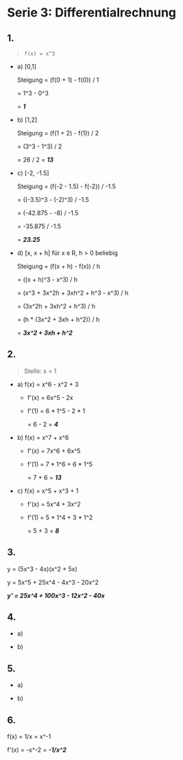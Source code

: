 # Serie 3: Differentialrechnung

## 1.

> `f(x) = x^3`

- a) [0,1]

  Steigung = (f(0 + 1) - f(0)) / 1

  = 1^3 - 0^3

  = ***1***

- b) [1,2]

  Steigung = (f(1 + 2) - f(1)) / 2

  = (3^3 - 1^3) / 2

  = 26 / 2 = ***13***

- c) [-2, -1.5]

  Steigung = (f(-2 - 1.5) - f(-2)) / -1.5

  = ((-3.5)^3 - (-2)^3) / -1.5

  = (-42.875 - -8) / -1.5

  = -35.875 / -1.5

  = ***23.25***

- d) [x, x + h] für x e R, h > 0 beliebig

  Steigung = (f(x + h) - f(x)) / h

  = ((x + h)^3 - x^3) / h

  = (x^3 + 3x^2h + 3xh^2 + h^3 - x^3) / h

  = (3x^2h + 3xh^2 + h^3) / h

  = (h * (3x^2 + 3xh + h^2)) / h

  = ***3x^2 + 3xh + h^2***

## 2.

> Stelle: x = 1

- a) f(x) = x^6 - x^2 + 3

  - f'(x) = 6x^5 - 2x

  - f'(1) = 6 * 1^5 - 2 * 1

    = 6 - 2 = ***4***

- b) f(x) = x^7 + x^6

  - f'(x) = 7x^6 + 6x^5

  - f'(1) = 7 * 1^6 + 6 * 1^5

    = 7 + 6 = ***13***

- c) f(x) = x^5 + x^3 + 1

  - f'(x) = 5x^4 + 3x^2

  - f'(1) = 5 * 1^4 + 3 * 1^2

    = 5 + 3 = ***8***

## 3.

  y = (5x^3 - 4x)(x^2 + 5x)

  y = 5x^5 + 25x^4 - 4x^3 - 20x^2

  ***y' = 25x^4 + 100x^3 - 12x^2 - 40x***

## 4.

  - a)

  - b)

## 5.

  - a)

  - b)

## 6.

  f(x) = 1/x = x^-1

  f'(x) = -x^-2 = ***-1/x^2***
